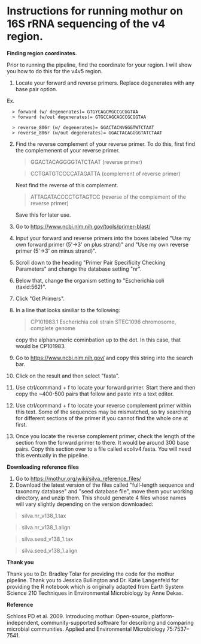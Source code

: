 # Instructions for running mothur on 16S rRNA sequencing of the v4 region.

**Finding region coordinates.**

Prior to running the pipeline, find the coordinate for your region. I will show you how to do this for the v4v5 region.
1) Locate your forward and reverse primers. Replace degenerates with any base pair option. 
  
  Ex. 
      
      > forward (w/ degenerates)= GTGYCAGCMGCCGCGGTAA
      > forward (w/out degenerates)= GTGCCAGCAGCCGCGGTAA
      
      > reverse_806r (w/ degenerates)= GGACTACNVGGGTWTCTAAT
      > reverse_806r (w/out degenerates)= GGACTACAGGGGTATCTAAT
      
2) Find the reverse complement of your reverse primer. To do this, first find the complemenent of your reverse primer.     
    > GGACTACAGGGGTATCTAAT (reverse primer)
    
    > CCTGATGTCCCCATAGATTA (complement of reverse primer)
    
    Next find the reverse of this complement. 
    
    > ATTAGATACCCCTGTAGTCC (reverse of the complement of the reverse primer)
    
    Save this for later use.
3) Go to https://www.ncbi.nlm.nih.gov/tools/primer-blast/
4) Input your forward and reverse primers into the boxes labeled "Use my own forward primer (5'->3' on plus strand)" and "Use my own reverse primer (5'->3' on minus strand)".
5) Scroll down to the heading "Primer Pair Specificity Checking Parameters" and change the database setting "nr". 
6) Below that, change the organism setting to "Escherichia coli (taxid:562)".
7) Click "Get Primers".
8) In a line that looks similiar to the following:
   >CP101983.1 Escherichia coli strain STEC1096 chromosome, complete genome
   
   copy the alphanumeric cominbation up to the dot. In this case, that would be CP101983.
9) Go to https://www.ncbi.nlm.nih.gov/ and copy this string into the search bar.
10) Click on the result and then select "fasta".
11) Use ctrl/command + f to locate your forward primer. Start there and then copy the ~400-500 pairs that follow and paste into a text editor.
12) Use ctrl/command + f to locate your reverse complement primer within this text. Some of the sequences may be mismatched, so try searching for different sections of the primer if you cannot find the whole one at first.
13) Once you locate the reverse complement primer, check the length of the section from the forward primer to there. It would be around 300 base pairs. Copy this section over to a file called ecoliv4.fasta. You will need this eventually in the pipeline.


**Downloading reference files**
1) Go to https://mothur.org/wiki/silva_reference_files/
2) Download the latest version of the files called "full-length sequence and taxonomy database" and "seed database file", move them your working directory, and unzip them. This should generate 4 files whose names will vary slightly depending on the version downloaded: 

> silva.nr_v138_1.tax

> silva.nr_v138_1.align

> silva.seed_v138_1.tax

> silva.seed_v138_1.align


**Thank you**

Thank you to Dr. Bradley Tolar for providing the code for the mothur pipeline.
Thank you to Jessica Bullington and Dr. Katie Langenfeld for providing the R notebook which is originally adapted from Earth System Science 210 Techniques in Environmental Microbiology by Anne Dekas. 


**Reference**

Schloss PD et al. 2009. Introducing mothur: Open-source, platform-independent, community-supported software for describing and comparing microbial communities. Applied and Environmental Microbiology 75:7537–7541.
